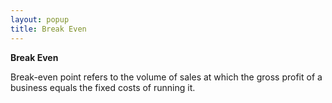```yaml
---
layout: popup
title: Break Even
---
```



**Break Even**


Break-even point refers to the volume of sales at which the gross profit  of a business equals the fixed costs of running it.
